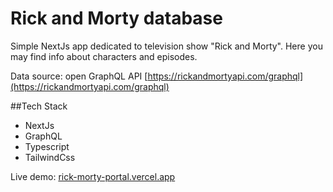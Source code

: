 # Rick and Morty database
Simple NextJs app dedicated to television show "Rick and Morty". Here you may find info about characters and episodes.

Data source: open GraphQL API [https://rickandmortyapi.com/graphql](https://rickandmortyapi.com/graphql)

##Tech Stack
- NextJs
- GraphQL
- Typescript
- TailwindCss

Live demo: [rick-morty-portal.vercel.app](rick-morty-portal.vercel.app)


